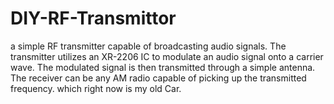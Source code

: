 # DIY-RF-Transmittor
a simple RF transmitter capable of broadcasting audio signals. The transmitter utilizes an XR-2206 IC to modulate an audio signal onto a carrier wave. The modulated signal is then transmitted through a simple antenna. The receiver can be any AM radio capable of picking up the transmitted frequency. which right now is my old Car.
